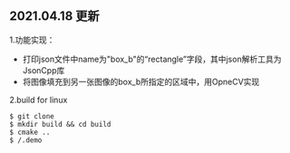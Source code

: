 

## 2021.04.18 更新

1.功能实现：
- 打印json文件中name为"box_b"的“rectangle”字段，其中json解析工具为JsonCpp库
- 将图像填充到另一张图像的box_b所指定的区域中，用OpneCV实现

2.build for linux
```
$ git clone 
$ mkdir build && cd build
$ cmake ..
$ /.demo
```
